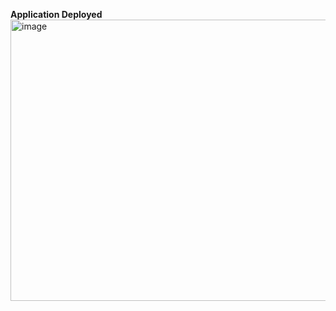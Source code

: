 **Application Deployed**
<img width="940" height="450" alt="image" src="https://github.com/user-attachments/assets/5b8d5b78-f15b-4aac-8b4a-6ab0a3fd222a" />
